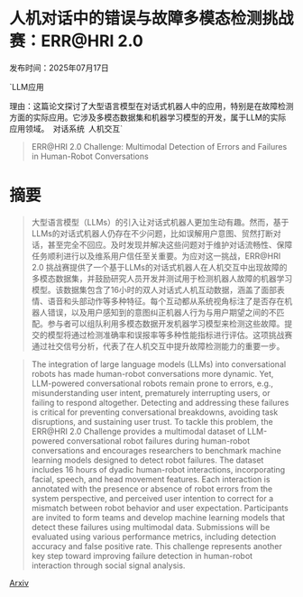 # 人机对话中的错误与故障多模态检测挑战赛：ERR@HRI 2.0

发布时间：2025年07月17日

`LLM应用

理由：这篇论文探讨了大型语言模型在对话式机器人中的应用，特别是在故障检测方面的实际应用。它涉及多模态数据集和机器学习模型的开发，属于LLM的实际应用领域。` `对话系统` `人机交互`

> ERR@HRI 2.0 Challenge: Multimodal Detection of Errors and Failures in Human-Robot Conversations

# 摘要

> 大型语言模型（LLMs）的引入让对话式机器人更加生动有趣。然而，基于LLMs的对话式机器人仍存在不少问题，比如误解用户意图、贸然打断对话，甚至完全不回应。及时发现并解决这些问题对于维护对话流畅性、保障任务顺利进行以及维系用户信任至关重要。为应对这一挑战，ERR@HRI 2.0 挑战赛提供了一个基于LLMs的对话式机器人在人机交互中出现故障的多模态数据集，并鼓励研究人员开发并测试用于检测机器人故障的机器学习模型。该数据集包含了16小时的双人对话式人机互动数据，涵盖了面部表情、语音和头部动作等多种特征。每个互动都从系统视角标注了是否存在机器人错误，以及用户感知到的意图纠正机器人行为与用户期望之间的不匹配。参与者可以组队利用多模态数据开发机器学习模型来检测这些故障。提交的模型将通过检测准确率和误报率等多种性能指标进行评估。这项挑战赛通过社交信号分析，代表了在人机交互中提升故障检测能力的重要一步。


> The integration of large language models (LLMs) into conversational robots has made human-robot conversations more dynamic. Yet, LLM-powered conversational robots remain prone to errors, e.g., misunderstanding user intent, prematurely interrupting users, or failing to respond altogether. Detecting and addressing these failures is critical for preventing conversational breakdowns, avoiding task disruptions, and sustaining user trust. To tackle this problem, the ERR@HRI 2.0 Challenge provides a multimodal dataset of LLM-powered conversational robot failures during human-robot conversations and encourages researchers to benchmark machine learning models designed to detect robot failures. The dataset includes 16 hours of dyadic human-robot interactions, incorporating facial, speech, and head movement features. Each interaction is annotated with the presence or absence of robot errors from the system perspective, and perceived user intention to correct for a mismatch between robot behavior and user expectation. Participants are invited to form teams and develop machine learning models that detect these failures using multimodal data. Submissions will be evaluated using various performance metrics, including detection accuracy and false positive rate. This challenge represents another key step toward improving failure detection in human-robot interaction through social signal analysis.

[Arxiv](https://arxiv.org/abs/2507.13468)